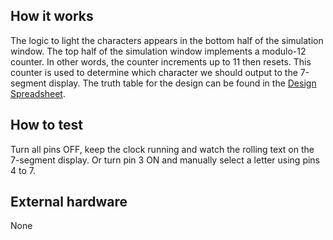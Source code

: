 ## How it works

The logic to light the characters appears in the bottom half of the simulation window. The top half of the simulation window implements a modulo-12 counter. In other words, the counter increments up to 11 then resets. This counter is used to determine which character we should output to the 7-segment display. The truth table for the design can be found in the [Design Spreadsheet](https://docs.google.com/spreadsheets/d/1-h9pBYtuxv6su2EC8qBc6nX_JqHXks6Gx5nmHFQh_30/edit).

## How to test

Turn all pins OFF, keep the clock running and watch the rolling text on the 7-segment display. Or turn pin 3 ON and manually select a letter using pins 4 to 7.

## External hardware

None

